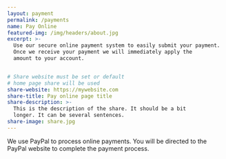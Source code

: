 ```yaml
---
layout: payment
permalink: /payments
name: Pay Online
featured-img: /img/headers/about.jpg
excerpt: >-
  Use our secure online payment system to easily submit your payment.
  Once we receive your payment we will immediately apply the 
  amount to your account.


# Share website must be set or default
# home page share will be used
share-website: https://mywebsite.com
share-title: Pay online page title
share-description: >-
  This is the description of the share. It should be a bit
  longer. It can be several sentences.
share-image: share.jpg
---
```


We use PayPal to process online payments. You will be directed 
to the PayPal website to complete the payment process.